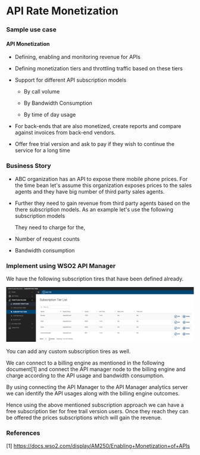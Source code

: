 # API Rate Monetization

### Sample use case

#### API Monetization

* Defining, enabling and monitoring revenue for APIs 

* Defining monetization tiers and throttling traffic based on these tiers 

* Support for different API subscription models 

    * By call volume 

    * By Bandwidth Consumption

    * By time of day usage 

* For back-ends that are also monetized, create reports and compare against invoices from back-end vendors.

* Offer free trial version and ask to pay if they wish to continue the service for a long time 

### Business Story

* ABC organization has an API to expose there mobile phone prices. For the time bean let's assume this organization exposes prices to the sales agents and they have big number of third party sales agents.

* Further they need to gain revenue from third party agents based on the there subscription models. As an example let's use the following subscription models

	They need to charge for the,

* Number of request counts

* Bandwidth consumption

### Implement using WSO2 API Manager

We have the following subscription tires that have been defined already.

 ![](images/image_0.png)

You can add any custom subscription tires as well.

We can connect to a billing engine as mentioned in the following document[1] and connect the API manager node to the billing engine and charge according to the API usage and bandwidth consumption.

By using connecting the API Manager to the API Manager analytics server we can identify the API usages along with the billing engine outcomes.

Hence using the above mentioned subscription approach we can have a free subscription tier for free trail version users. Once they reach they can be offered the prices subscriptions which will gain the revenue. 

### References

[1] https://docs.wso2.com/display/AM250/Enabling+Monetization+of+APIs